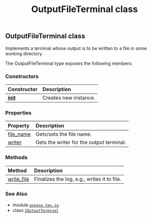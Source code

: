 ﻿---
title: OutputFileTerminal class
second_title: Aspose.TeX for Python via .NET API References
description: 
type: docs
weight: 150
url: /python-net/aspose.tex.io/outputfileterminal/
is_root: false
---

## OutputFileTerminal class

Implements a terminal whose output is to be written to a file in some working directory.



The OutputFileTerminal type exposes the following members:

### Constructors
| Constructor | Description |
| :- | :- |
| [__init__](/tex/python-net/aspose.tex.io/outputfileterminal/__init__/#aspose.tex.io.IOutputWorkingDirectory) | Creates new instance. |


### Properties
| Property | Description |
| :- | :- |
| [file_name](/tex/python-net/aspose.tex.io/outputfileterminal/file_name) | Gets/sets the file name. |
| [writer](/tex/python-net/aspose.tex.io/outputfileterminal/writer) | Gets the writer for the output terminal. |


### Methods
| Method | Description |
| :- | :- |
| [write_file](/tex/python-net/aspose.tex.io/outputfileterminal/write_file/#) | Finalizes the log, e.g., writes it to file. |



### See Also
* module [`aspose.tex.io`](..)
* class [`IOutputTerminal`](/tex/python-net/aspose.tex.io/ioutputterminal)
